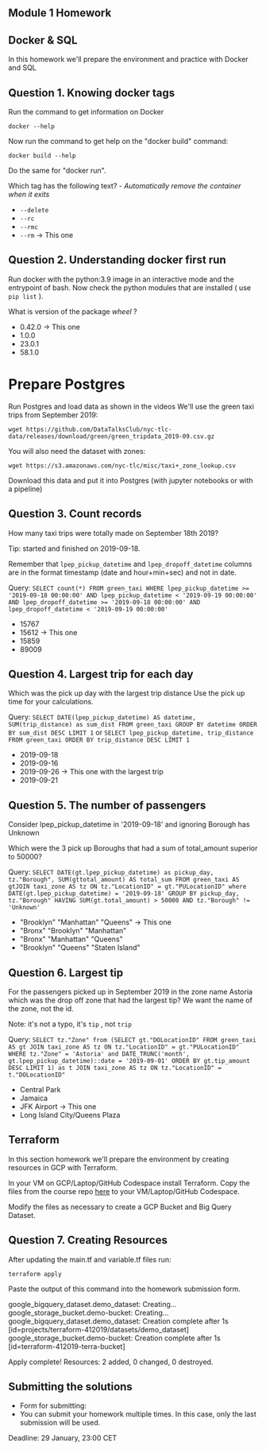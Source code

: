 ## Module 1 Homework

## Docker & SQL

In this homework we'll prepare the environment 
and practice with Docker and SQL


## Question 1. Knowing docker tags

Run the command to get information on Docker 

```docker --help```

Now run the command to get help on the "docker build" command:

```docker build --help```

Do the same for "docker run".

Which tag has the following text? - *Automatically remove the container when it exits* 

- `--delete`
- `--rc`
- `--rmc`
- `--rm` -> This one


## Question 2. Understanding docker first run 

Run docker with the python:3.9 image in an interactive mode and the entrypoint of bash.
Now check the python modules that are installed ( use ```pip list``` ). 

What is version of the package *wheel* ?

- 0.42.0 -> This one
- 1.0.0
- 23.0.1
- 58.1.0


# Prepare Postgres

Run Postgres and load data as shown in the videos
We'll use the green taxi trips from September 2019:

```wget https://github.com/DataTalksClub/nyc-tlc-data/releases/download/green/green_tripdata_2019-09.csv.gz```

You will also need the dataset with zones:

```wget https://s3.amazonaws.com/nyc-tlc/misc/taxi+_zone_lookup.csv```

Download this data and put it into Postgres (with jupyter notebooks or with a pipeline)


## Question 3. Count records 

How many taxi trips were totally made on September 18th 2019?

Tip: started and finished on 2019-09-18. 

Remember that `lpep_pickup_datetime` and `lpep_dropoff_datetime` columns are in the format timestamp (date and hour+min+sec) and not in date.


Query: ```SELECT count(*) FROM green_taxi WHERE lpep_pickup_datetime >= '2019-09-18 00:00:00' AND lpep_pickup_datetime < '2019-09-19 00:00:00' AND lpep_dropoff_datetime >= '2019-09-18 00:00:00' AND lpep_dropoff_datetime < '2019-09-19 00:00:00'```

- 15767
- 15612 -> This one
- 15859
- 89009

## Question 4. Largest trip for each day

Which was the pick up day with the largest trip distance
Use the pick up time for your calculations.

Query: ```SELECT DATE(lpep_pickup_datetime) AS datetime, SUM(trip_distance) as sum_dist FROM green_taxi GROUP BY datetime ORDER BY sum_dist DESC LIMIT 1``` or
```SELECT lpep_pickup_datetime, trip_distance FROM green_taxi ORDER BY trip_distance DESC LIMIT 1```

- 2019-09-18
- 2019-09-16
- 2019-09-26 -> This one with the largest trip
- 2019-09-21


## Question 5. The number of passengers

Consider lpep_pickup_datetime in '2019-09-18' and ignoring Borough has Unknown

Which were the 3 pick up Boroughs that had a sum of total_amount superior to 50000?

Query: 
```SELECT DATE(gt.lpep_pickup_datetime) as pickup_day, tz."Borough", SUM(gttotal_amount) AS total_sum FROM green_taxi AS gtJOIN taxi_zone AS tz ON tz."LocationID" = gt."PULocationID" where DATE(gt.lpep_pickup_datetime) = '2019-09-18' GROUP BY pickup_day, tz."Borough" HAVING SUM(gt.total_amount) > 50000 AND tz."Borough" != 'Unknown'```
 
- "Brooklyn" "Manhattan" "Queens" -> This one
- "Bronx" "Brooklyn" "Manhattan"
- "Bronx" "Manhattan" "Queens" 
- "Brooklyn" "Queens" "Staten Island"


## Question 6. Largest tip

For the passengers picked up in September 2019 in the zone name Astoria which was the drop off zone that had the largest tip?
We want the name of the zone, not the id.

Note: it's not a typo, it's `tip` , not `trip`

Query: ```SELECT tz."Zone" from (SELECT gt."DOLocationID" FROM green_taxi AS gt JOIN taxi_zone AS tz ON tz."LocationID" = gt."PULocationID" WHERE tz."Zone" = 'Astoria' and DATE_TRUNC('month', gt.lpep_pickup_datetime)::date = '2019-09-01' ORDER BY gt.tip_amount DESC LIMIT 1) as t JOIN taxi_zone AS tz ON tz."LocationID" = t."DOLocationID"```

- Central Park
- Jamaica
- JFK Airport -> This one
- Long Island City/Queens Plaza



## Terraform

In this section homework we'll prepare the environment by creating resources in GCP with Terraform.

In your VM on GCP/Laptop/GitHub Codespace install Terraform. 
Copy the files from the course repo
[here](https://github.com/DataTalksClub/data-engineering-zoomcamp/tree/main/week_1_basics_n_setup/1_terraform_gcp/terraform) to your VM/Laptop/GitHub Codespace.

Modify the files as necessary to create a GCP Bucket and Big Query Dataset.


## Question 7. Creating Resources

After updating the main.tf and variable.tf files run:

```
terraform apply
```

Paste the output of this command into the homework submission form.

google_bigquery_dataset.demo_dataset: Creating...
google_storage_bucket.demo-bucket: Creating...
google_bigquery_dataset.demo_dataset: Creation complete after 1s [id=projects/terraform-412019/datasets/demo_dataset]
google_storage_bucket.demo-bucket: Creation complete after 1s [id=terraform-412019-terra-bucket]

Apply complete! Resources: 2 added, 0 changed, 0 destroyed.



## Submitting the solutions

* Form for submitting: 
* You can submit your homework multiple times. In this case, only the last submission will be used. 

Deadline: 29 January, 23:00 CET